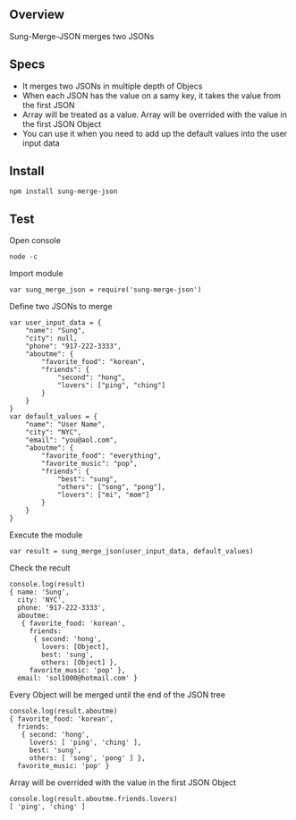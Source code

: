 ## Overview
Sung-Merge-JSON merges two JSONs

## Specs
* It merges two JSONs in multiple depth of Objecs
* When each JSON has the value on a samy key, it takes the value from the first JSON
* Array will be treated as a value. Array will be overrided with the value in the first JSON Object
* You can use it when you need to add up the default values into the user input data

## Install
```
npm install sung-merge-json
```

## Test
Open console
```
node -c
```

Import module
```
var sung_merge_json = require('sung-merge-json')
```

Define two JSONs to merge
```
var user_input_data = {
	"name": "Sung",
	"city": null,
	"phone": "917-222-3333",
	"aboutme": {
		"favorite_food": "korean",
		"friends": {
			"second": "hong",
			"lovers": ["ping", "ching"]
		}
	}
}
var default_values = {
	"name": "User Name",
	"city": "NYC",
	"email": "you@aol.com",
	"aboutme": {
		"favorite_food": "everything",
		"favorite_music": "pop",
		"friends": {
			"best": "sung",
			"others": ["song", "pong"],
			"lovers": ["mi", "mom"]
		}
	}
}
```

Execute the module
```
var result = sung_merge_json(user_input_data, default_values)
```

Check the recult
```
console.log(result)
{ name: 'Sung',
  city: 'NYC',
  phone: '917-222-3333',
  aboutme:
   { favorite_food: 'korean',
     friends:
      { second: 'hong',
        lovers: [Object],
        best: 'sung',
        others: [Object] },
     favorite_music: 'pop' },
  email: 'sol1000@hotmail.com' }
```

Every Object will be merged until the end of the JSON tree
```
console.log(result.aboutme)
{ favorite_food: 'korean',
  friends:
   { second: 'hong',
     lovers: [ 'ping', 'ching' ],
     best: 'sung',
     others: [ 'song', 'pong' ] },
  favorite_music: 'pop' }
```

Array will be overrided with the value in the first JSON Object
```
console.log(result.aboutme.friends.lovers)
[ 'ping', 'ching' ]
```